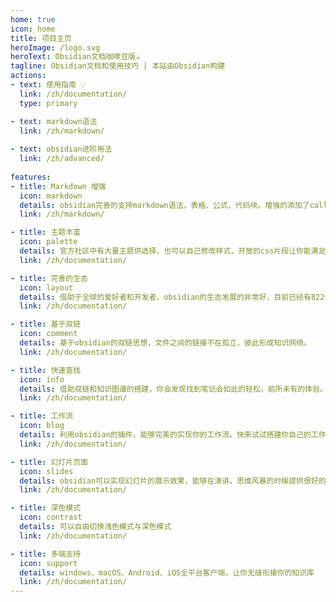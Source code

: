 ```yaml
---
home: true
icon: home
title: 项目主页
heroImage: /logo.svg
heroText: Obsidian文档咖啡豆版☕️
tagline: Obsidian文档和使用技巧 | 本站由Obsidian构建
actions:
- text: 使用指南 💡
  link: /zh/documentation/
  type: primary

- text: markdown语法
  link: /zh/markdown/
  
- text: obsidian进阶用法
  link: /zh/advanced/
  
features:
- title: Markdown 增强
  icon: markdown
  details: obsidian完善的支持markdown语法，表格、公式、代码块。增强的添加了call标注块语法
  link: /zh/markdown/

- title: 主题丰富
  icon: palette
  details: 官方社区中有大量主题供选择，也可以自己修改样式，开放的css片段让你能满足所有的样式定制。
  link: /zh/documentation/

- title: 完善的生态
  icon: layout
  details: 借助于全球的爱好者和开发者，obsidian的生态发展的非常好，目前已经有822个社区插件
  link: /zh/documentation/

- title: 基于双链
  icon: comment
  details: 基于obsidian的双链思想，文件之间的链接不在孤立，彼此形成知识网络。
  link: /zh/documentation/

- title: 快速查找
  icon: info
  details: 借助双链和知识图谱的搭建，你会发现找到笔记会如此的轻松，前所未有的体验。
  link: /zh/documentation/

- title: 工作流
  icon: blog
  details: 利用obsidian的插件，能够完美的实现你的工作流。快来试试搭建你自己的工作流
  link: /zh/documentation/

- title: 幻灯片页面
  icon: slides
  details: obsidian可以实现幻灯片的展示效果，能够在演讲，思维风暴的时候提供很好的助力。
  link: /zh/documentation/

- title: 深色模式
  icon: contrast
  details: 可以自由切换浅色模式与深色模式
  link: /zh/documentation/

- title: 多端支持
  icon: support
  details: windows、macOS、Android、iOS全平台客户端，让你无缝衔接你的知识库
  link: /zh/documentation/
---
```

